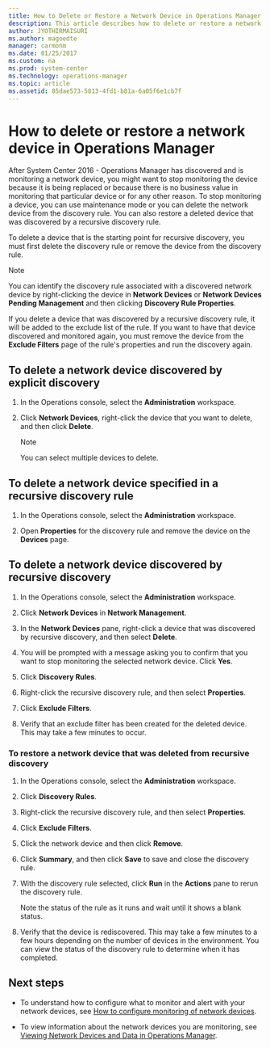 ```yaml
---
title: How to Delete or Restore a Network Device in Operations Manager
description: This article describes how to delete or restore a network devices monitored by Operations Manager.
author: JYOTHIRMAISURI
ms.author: magoedte
manager: carmonm
ms.date: 01/25/2017
ms.custom: na
ms.prod: system-center
ms.technology: operations-manager
ms.topic: article
ms.assetid: 85dae573-5813-4fd1-b81a-6a05f6e1cb7f
---
```


# How to delete or restore a network device in Operations Manager

After System Center 2016 - Operations Manager has discovered and is monitoring a network device, you might want to stop monitoring the device because it is being replaced or because there is no business value in monitoring that particular device or for any other reason. To stop monitoring a device, you can use maintenance mode or you can delete the network device from the discovery rule. You can also restore a deleted device that was discovered by a recursive discovery rule.  
  
To delete a device that is the starting point for recursive discovery, you must first delete the discovery rule or remove the device from the discovery rule.  
  
> [!NOTE]  
> You can identify the discovery rule associated with a discovered network device by right-clicking the device in **Network Devices** or **Network Devices Pending Management** and then clicking **Discovery Rule Properties**.  
  
If you delete a device that was discovered by a recursive discovery rule, it will be added to the exclude list of the rule. If you want to have that device discovered and monitored again, you must remove the device from the **Exclude Filters** page of the rule's properties and run the discovery again.  
  
## To delete a network device discovered by explicit discovery  
  
1.  In the Operations console, select the **Administration** workspace.  
  
2.  Click **Network Devices**, right-click the device that you want to delete, and then click **Delete**.  
  
    > [!NOTE]  
    > You can select multiple devices to delete.  
  
## To delete a network device specified in a recursive discovery rule  
  
1.  In the Operations console, select the **Administration** workspace.  
  
2.  Open **Properties** for the discovery rule and remove the device on the **Devices** page.  
  
## To delete a network device discovered by recursive discovery  
  
1.  In the Operations console, select the **Administration** workspace.  
  
2.  Click **Network Devices** in **Network Management**.  
  
3.  In the **Network Devices** pane, right-click a device that was discovered by recursive discovery, and then select **Delete**.  
  
4.  You will be prompted with a message asking you to confirm that you want to stop monitoring the selected network device. Click **Yes**.  
  
5.  Click **Discovery Rules**.  
  
6.  Right-click the recursive discovery rule, and then select **Properties**.  
  
7.  Click **Exclude Filters**.  
  
8.  Verify that an exclude filter has been created for the deleted device. This may take a few minutes to occur.  
  
### To restore a network device that was deleted from recursive discovery  
  
1.  In the Operations console, select the **Administration** workspace.  
  
2.  Click **Discovery Rules**.  
  
3.  Right-click the recursive discovery rule, and then select **Properties**.  
  
4.  Click **Exclude Filters**.  
  
5.  Click the network device and then click **Remove**.  
  
6.  Click **Summary**, and then click **Save** to save and close the discovery rule.  
  
7.  With the discovery rule selected, click **Run** in the **Actions** pane to rerun the discovery rule.  
  
    Note the status of the rule as it runs and wait until it shows a blank status.  
  
8.  Verify that the device is rediscovered. This may take a few minutes to a few hours depending on the number of devices in the environment. You can view the status of the discovery rule to determine when it has completed.  
  
## Next steps

- To understand how to configure what to monitor and alert with your network devices, see [How to configure monitoring of network devices](manage-monitor-networkdevice-configure-monitoring.md).  

- To view information about the network devices you are monitoring, see [Viewing Network Devices and Data in Operations Manager](manage-monitor-networkdevice-viewing-data.md).  

